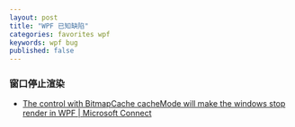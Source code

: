```yaml
---
layout: post
title: "WPF 已知缺陷"
categories: favorites wpf
keywords: wpf bug
published: false
---
```


### 窗口停止渲染
- [The control with BitmapCache cacheMode will make the windows stop render in WPF | Microsoft Connect](https://connect.microsoft.com/VisualStudio/feedback/details/3134346/the-control-with-bitmapcache-cachemode-will-make-the-windows-stop-render-in-wpf)
